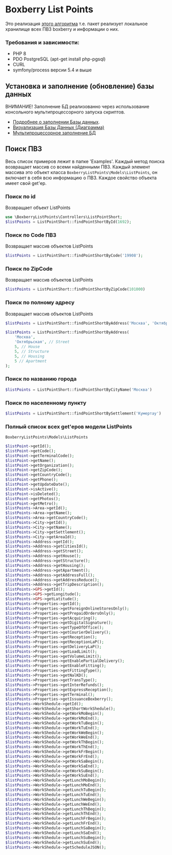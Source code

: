 # Boxberry List Points
Это реализация [этого алгоритма](https://help.boxberry.ru/pages/viewpage.action?pageId=1703951) 
т.е. пакет реализует локальное хранилище всех ПВЗ boxberry и информации о них. 


### Требования и зависимости:
* PHP 8
* PDO PostgreSQL (apt-get install php-pgsql)
* CURL
* symfony/process версии 5.4 и выше

## Установка и заполнение (обновление) базы данных
ВНИМАНИЕ! Заполнение БД реализованно через использование консольного мультипроцессорного запуска скриптов.
* [Подробнее о заполнении Базы данных](./DataBase/README.md).
* [Визуализация Базы Данных (Диаграмма)](https://chessterrdev.github.io/BoxberyListPoints/)
* [Мультипроцессорное заполнение БД](./DataBase/FillTables#readme)

## Поиск ПВЗ 
Весь список примеров лежит в папке 'Examples'. 
Каждый метод поиска возвращает массив со всеми найденными ПВЗ. Каждый элемент массива это объект класса
``BoxberryListPoints\Models\ListPoints``, он включает в себя всю информацию о ПВЗ. 
Каждое свойство объекта имеет свой get'ер. 
### Поиск по id 
Возвращает объект ListPoints
```php
use \BoxberryListPoints\Controllers\ListPointShort;
$listPoints = ListPointShort::findPointShortById(1692);
```
### Поиск по Code ПВЗ
Возвращает массив объектов ListPoints
```php
$listPoints = ListPointShort::findPointShortByCode('19908');
```
### Поиск по ZipCode
Возвращает массив объектов ListPoints
```php
$listPoints = ListPointShort::findPointShortByZipCode(101000)
```
### Поиск по полному адресу
Возвращает массив объектов ListPoints
```php
$listPoints = ListPointShort::findPointShortByAddress('Москва', 'Октябрьская'));

$listPoints = ListPointShort::findPointShortByAddress(
    'Москва',
    'Октябрьская', // Street
    5, // House
    5, // Structure
    5, // Housing
    5 // Apartment
);
```
### Поиск по названию города
```php
$listPoints = ListPointShort::findPointShortByCityName('Москва')
```
### Поиск по населенному пункту
```php
$listPoints = ListPointShort::findPointShortBySettlement('Кумертау')
```

### Полный список всех get'еров модели ListPoints
``BoxberryListPoints\Models\ListPoints``
```php
$listPoint->getId();
$listPoint->getCode();
$listPoint->getTerminalCode();
$listPoint->getName();
$listPoint->getOrganization();
$listPoint->getZipCode();
$listPoint->getCountryCode();
$listPoint->getPhone();
$listPoint->getUpdateDate();
$listPoint->isActive();
$listPoint->isDeleted();
$listPoint->getPhotos();
$listPoint->getMetro();
$listPoints->Area->getId();
$listPoints->Area->getName();
$listPoints->Area->getCountryCode();
$listPoints->City->getId();
$listPoints->City->getName();
$listPoints->City->getSettlement();
$listPoints->City->getAreaId();
$listPoints->Address->getId();
$listPoints->Address->getCitiesId();
$listPoints->Address->getStreet();
$listPoints->Address->getHouse();
$listPoints->Address->getStructure();
$listPoints->Address->getHousing();
$listPoints->Address->getApartment();
$listPoints->Address->getAddressFull();
$listPoints->Address->getAddressReduce();
$listPoints->Address->getTripDescription();
$listPoints->GPS->getId();
$listPoints->GPS->getLongitude();
$listPoints->GPS->getLatitude();
$listPoints->Properties->getId();
$listPoints->Properties->getForeignOnlineStoresOnly();
$listPoints->Properties->getPrepaidOrdersOnly();
$listPoints->Properties->getAcquiring();
$listPoints->Properties->getDigitalSignature();
$listPoints->Properties->getTypeOfOffice();
$listPoints->Properties->getCourierDelivery();
$listPoints->Properties->getReception();
$listPoints->Properties->getReceptionLaP();
$listPoints->Properties->getDeliveryLaP();
$listPoints->Properties->getLoadLimit();
$listPoints->Properties->getVolumeLimit();
$listPoints->Properties->getEnablePartialDelivery();
$listPoints->Properties->getEnableFitting();
$listPoints->Properties->getFittingType();
$listPoints->Properties->getNalKD();
$listPoints->Properties->getTransType();
$listPoints->Properties->getInterRefunds();
$listPoints->Properties->getExpressReception();
$listPoints->Properties->getTerminal();
$listPoints->Properties->getIssuanceBoxberry();
$listPoints->WorkShedule->getId();
$listPoints->WorkShedule->getShortWorkShedule();
$listPoints->WorkShedule->getWorkMoBegin();
$listPoints->WorkShedule->getWorkMoEnd();
$listPoints->WorkShedule->getWorkTuBegin();
$listPoints->WorkShedule->getWorkTuEnd();
$listPoints->WorkShedule->getWorkWeBegin();
$listPoints->WorkShedule->getWorkWeEnd();
$listPoints->WorkShedule->getWorkThBegin();
$listPoints->WorkShedule->getWorkThEnd();
$listPoints->WorkShedule->getWorkFrBegin();
$listPoints->WorkShedule->getWorkFrEnd();
$listPoints->WorkShedule->getWorkSaBegin();
$listPoints->WorkShedule->getWorkSaEnd();
$listPoints->WorkShedule->getWorkSuBegin();
$listPoints->WorkShedule->getWorkSuEnd();
$listPoints->WorkShedule->getLunchMoBegin();
$listPoints->WorkShedule->getLunchMoEnd();
$listPoints->WorkShedule->getLunchTuBegin();
$listPoints->WorkShedule->getLunchTuEnd();
$listPoints->WorkShedule->getLunchWeBegin();
$listPoints->WorkShedule->getLunchWeEnd();
$listPoints->WorkShedule->getLunchThBegin();
$listPoints->WorkShedule->getLunchThEnd();
$listPoints->WorkShedule->getLunchFrBegin();
$listPoints->WorkShedule->getLunchFrEnd();
$listPoints->WorkShedule->getLunchSaBegin();
$listPoints->WorkShedule->getLunchSaEnd();
$listPoints->WorkShedule->getLunchSuBegin();
$listPoints->WorkShedule->getLunchSuEnd();
$listPoints->WorkShedule->getScheduleJSON();
```